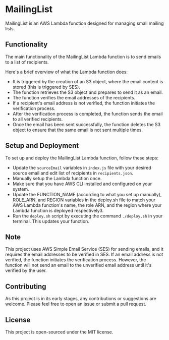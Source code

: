 # MailingList

MailingList is an AWS Lambda function designed for managing small mailing lists. 

## Functionality

The main functionality of the MailingList Lambda function is to send emails to a list of recipients.

Here's a brief overview of what the Lambda function does:

- It is triggered by the creation of an S3 object, where the email content is stored (this is triggered by SES).
- The function retrieves the S3 object and prepares to send it as an email.
- The function verifies the email addresses of the recipients.
- If a recipient's email address is not verified, the function initiates the verification process.
- After the verification process is completed, the function sends the email to all verified recipients.
- Once the email has been sent successfully, the function deletes the S3 object to ensure that the same email is not sent multiple times​.

## Setup and Deployment

To set up and deploy the MailingList Lambda function, follow these steps:

- Update the `sourceEmail` variables in `index.js` file with your desired source email and edit list of recipients in `recipients.json`.
- Manually setup the Lambda function once.
- Make sure that you have AWS CLI installed and configured on your system.
- Update the FUNCTION_NAME (according to what you set up manually), ROLE_ARN, and REGION variables in the deploy.sh file to match your AWS Lambda function's name, the role ARN, and the region where your Lambda function is deployed respectively​3.
- Run the `deploy.sh` script by executing the command `./deploy.sh` in your terminal. This updates your function.

## Note

This project uses AWS Simple Email Service (SES) for sending emails, and it requires the email addresses to be verified in SES. If an email address is not verified, the function initiates the verification process. However, the function will not send an email to the unverified email address until it's verified by the user.

## Contributing

As this project is in its early stages, any contributions or suggestions are welcome. Please feel free to open an issue or submit a pull request.

## License

This project is open-sourced under the MIT license.